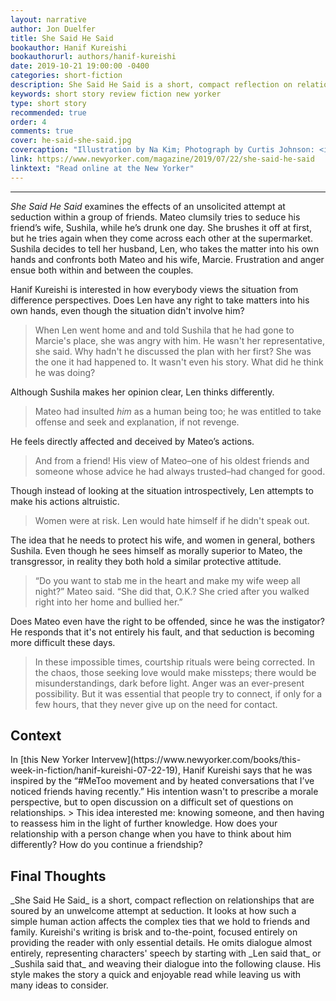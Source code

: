 ```yaml
---
layout: narrative
author: Jon Duelfer
title: She Said He Said
bookauthor: Hanif Kureishi
bookauthorurl: authors/hanif-kureishi
date: 2019-10-21 19:00:00 -0400
categories: short-fiction
description: She Said He Said is a short, compact reflection on relationships that are soured by an unwelcome attempt at seduction. Kureishi's writing is brisk and to-the-point, focused entirely on providing the reader with only the essential details.
keywords: short story review fiction new yorker
type: short story
recommended: true
order: 4
comments: true
cover: he-said-she-said.jpg
covercaption: "Illustration by Na Kim; Photograph by Curtis Johnson: <i>The New Yorker's</i> cover photo."
link: https://www.newyorker.com/magazine/2019/07/22/she-said-he-said
linktext: "Read online at the New Yorker"
---
```

<hr/>

_She Said He Said_ examines the effects of an unsolicited attempt at seduction within a group of friends. Mateo clumsily tries to seduce his friend’s wife, Sushila, while he’s drunk one day. She brushes it off at first, but he tries again when they come across each other at the supermarket. Sushila decides to tell her husband, Len, who takes the matter into his own hands and confronts both Mateo and his wife, Marcie. Frustration and anger ensue both within and between the couples.

Hanif Kureishi is interested in how everybody views the situation from difference perspectives. Does Len have any right to take matters into his own hands, even though the situation didn't involve him?
> When Len went home and and told Sushila that he had gone to Marcie's place, she was angry with him. He wasn't her representative, she said. Why hadn't he discussed the plan with her first? She was the one it had happened to. It wasn't even his story. What did he think he was doing?

Although Sushila makes her opinion clear, Len thinks differently.
> Mateo had insulted *him* as a human being too; he was entitled to take offense and seek and explanation, if not revenge.

He feels directly affected and deceived by Mateo’s actions.
> And from a friend! His view of Mateo–one of his oldest friends and someone whose advice he had always trusted–had changed for good.

Though instead of looking at the situation introspectively, Len attempts to make his actions altruistic.
> Women were at risk. Len would hate himself if he didn't speak out.

The idea that he needs to protect his wife, and women in general, bothers Sushila. Even though he sees himself as morally superior to Mateo, the transgressor, in reality they both hold a similar protective attitude.
> “Do you want to stab me in the heart and make my wife weep all night?” Mateo said. “She did that, O.K.? She cried after you walked right into her home and bullied her.”

Does Mateo even have the right to be offended, since he was the instigator? He responds that it's not entirely his fault, and that seduction is becoming more difficult these days.
> In these impossible times, courtship rituals were being corrected. In the chaos, those seeking love would make missteps; there would be misunderstandings, dark before light. Anger was an ever-present possibility. But it was essential that people try to connect, if only for a few hours, that they never give up on the need for contact.

<h2><strong>Context</strong></h2>
In [this New Yorker Intervew](https://www.newyorker.com/books/this-week-in-fiction/hanif-kureishi-07-22-19), Hanif Kureishi says that he was inspired by the “#MeToo movement and by heated conversations that I’ve noticed friends having recently.” His intention wasn't to prescribe a morale perspective, but to open discussion on a difficult set of questions on relationships.
> This idea interested me: knowing someone, and then having to reassess him in the light of further knowledge. How does your relationship with a person change when you have to think about him differently? How do you continue a friendship?

<h2><strong>Final Thoughts</strong></h2>
_She Said He Said_ is a short, compact reflection on relationships that are soured by an unwelcome attempt at seduction. It looks at how such a simple human action affects the complex ties that we hold to friends and family. Kureishi's writing is brisk and to-the-point, focused entirely on providing the reader with only essential details. He omits dialogue almost entirely, representing characters' speech by starting with _Len said that_ or _Sushila said that_ and weaving their dialogue into the following clause. His style makes the story a quick and enjoyable read while leaving us with many ideas to consider.